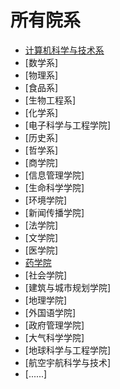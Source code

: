 # 所有院系

- [计算机科学与技术系](https://github.com/JustFollowUs/Computer-Science-and-Technology)
- [数学系]
- [物理系]
- [食品系]
- [生物工程系]
- [化学系]
- [电子科学与工程学院]
- [历史系]
- [哲学系]
- [商学院]
- [信息管理学院]
- [生命科学学院]
- [环境学院]
- [新闻传播学院]
- [法学院]
- [文学院]
- [医学院]
- [药学院](https://github.com/JustFollowUs/College-of-pharmacy)
- [社会学院]
- [建筑与城市规划学院]
- [地理学院]
- [外国语学院]
- [政府管理学院]
- [大气科学学院]
- [地球科学与工程学院]
- [航空宇航科学与技术]
- [......]
